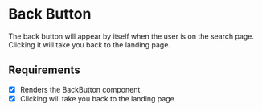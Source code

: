 # Back Button

The back button will appear by itself when the user is on the search page. Clicking it will take you back to the landing page.

## Requirements

* [X] Renders the BackButton component 
* [X] Clicking will take you back to the landing page
